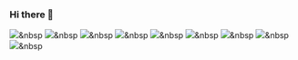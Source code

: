 ### Hi there 👋

<!--
**hennie124/hennie124** is a ✨ _special_ ✨ repository because its `README.md` (this file) appears on your GitHub profile.

Here are some ideas to get you started:

- 🔭 I’m currently working on ...
- 🌱 I’m currently learning ...
- 👯 I’m looking to collaborate on ...
- 🤔 I’m looking for help with ...
- 💬 Ask me about ...
- 📫 How to reach me: ...
- 😄 Pronouns: ...
- ⚡ Fun fact: ... -->

<img src="https://img.shields.io/badge/Python-3766AB?style=flat-square&logo=Python&logoColor=white"/></a>&nbsp 
<img src="https://img.shields.io/badge/Java-3766AB?style=flat-square&logo=Java&logoColor=white"/></a>&nbsp 
<img src="https://img.shields.io/badge/Swift-3766AB?style=flat-square&logo=Swift&logoColor=white"/></a>&nbsp 
<img src="https://img.shields.io/badge/Spring-3766AB?style=flat-square&logo=Spring&logoColor=white"/></a>&nbsp 
<img src="https://img.shields.io/badge/Androidstudio-3766AB?style=flat-square&logo=Androidstudio&logoColor=white"/></a>&nbsp 
<img src="https://img.shields.io/badge/Xcode-3766AB?style=flat-square&logo=Xcode&logoColor=white"/></a>&nbsp 
<img src="https://img.shields.io/badge/Javascript-3766AB?style=flat-square&logo=Javascript&logoColor=white"/></a>&nbsp 
<img src="https://img.shields.io/badge/Adobeillustrator-3766AB?style=flat-square&logo=Adobeillustrator&logoColor=white"/></a>&nbsp 
<img src="https://img.shields.io/badge/Adobeprimeierpro-3766AB?style=flat-square&logo=Adobeprimeierpro&logoColor=white"/></a>&nbsp 
	








 

